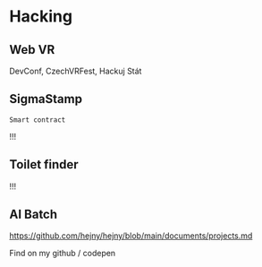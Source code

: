 # Hacking

## Web VR

DevConf, CzechVRFest, Hackuj Stát

## SigmaStamp

`Smart contract`

!!!

## Toilet finder

!!!

## AI Batch

https://github.com/hejny/hejny/blob/main/documents/projects.md

Find on my github / codepen
